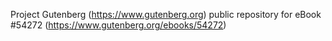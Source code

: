 Project Gutenberg (https://www.gutenberg.org) public repository for eBook #54272 (https://www.gutenberg.org/ebooks/54272)
